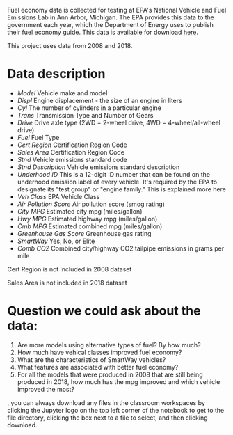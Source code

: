 Fuel economy data is collected for testing at EPA's National Vehicle and Fuel Emissions Lab in Ann Arbor, Michigan. The EPA provides this data to the government each year, which the Department of Energy uses to publish their fuel economy guide. This data is available for download
[here](https://www.fueleconomy.gov/feg/download.shtml/).

This project uses data from 2008 and 2018.

# Data description

- *Model*	Vehicle make and model
- *Displ*	Engine displacement - the size of an engine in liters
- *Cyl*	The number of cylinders in a particular engine
- *Trans*	Transmission Type and Number of Gears
- *Drive*	Drive axle type (2WD = 2-wheel drive, 4WD = 4-wheel/all-wheel drive)
- *Fuel*	Fuel Type
- *Cert Region*	Certification Region Code
- *Sales Area*	Certification Region Code
- *Stnd*	Vehicle emissions standard code
- *Stnd Description*	Vehicle emissions standard description
- *Underhood ID*	This is a 12-digit ID number that can be found on the underhood emission label of every vehicle. It's required by the EPA to designate its "test group" or "engine family." This is explained more here
- *Veh Class*	EPA Vehicle Class
- *Air Pollution Score*	Air pollution score (smog rating)
- *City MPG*	Estimated city mpg (miles/gallon)
- *Hwy MPG*	Estimated highway mpg (miles/gallon)
- *Cmb MPG*	Estimated combined mpg (miles/gallon)
- *Greenhouse Gas Score*	Greenhouse gas rating
- *SmartWay*	Yes, No, or Elite
- *Comb CO2*	Combined city/highway CO2 tailpipe emissions in grams per mile

Cert Region is not included in 2008 dataset

Sales Area is not included in 2018 dataset

# Question we could ask about the data:
1. Are more models using alternative types of fuel? By how much?
2. How much have vehical classes improved fuel economy?
3. What are the characteristics of SmartWay vehicles?
4. What features are associated with better fuel economy?
5. For all the models that were produced in 2008 that are still being produced in 2018, how much has the mpg improved and which vehicle improved the most?

, you can always download any files in the classroom workspaces by clicking the Jupyter logo on the top left corner of the notebook to get to the file directory, clicking the box next to a file to select, and then clicking download.
